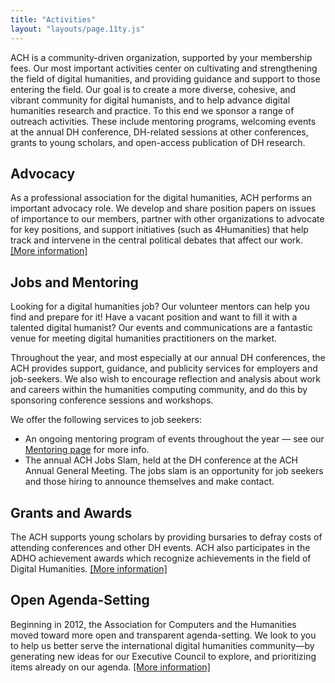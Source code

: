 ```yaml
---
title: "Activities"
layout: "layouts/page.11ty.js"
---
```

ACH is a community-driven organization, supported by your membership fees. Our most important activities center on cultivating and strengthening the field of digital humanities, and providing guidance and support to those entering the field. Our goal is to create a more diverse, cohesive, and vibrant community for digital humanists, and to help advance digital humanities research and practice. To this end we sponsor a range of outreach activities. These include mentoring programs, welcoming events at the annual DH conference, DH-related sessions at other conferences, grants to young scholars, and open-access publication of DH research.


## Advocacy

As a professional association for the digital humanities, ACH performs an important advocacy role. We develop and share position papers on issues of importance to our members, partner with other organizations to advocate for key positions, and support initiatives (such as 4Humanities) that help track and intervene in the central political debates that affect our work. [\[More information\]](/activities/advocacy/)


## Jobs and Mentoring

Looking for a digital humanities job? Our volunteer mentors can help you find and prepare for it! Have a vacant position and want to fill it with a talented digital humanist? Our events and communications are a fantastic venue for meeting digital humanities practitioners on the market.

Throughout the year, and most especially at our annual DH conferences, the ACH provides support, guidance, and publicity services for employers and job-seekers. We also wish to encourage reflection and analysis about work and careers within the humanities computing community, and do this by sponsoring conference sessions and workshops.

We offer the following services to job seekers:

- An ongoing mentoring program of events throughout the year — see our [Mentoring page](/activities/mentoring/) for more info.
- The annual ACH Jobs Slam, held at the DH conference at the ACH Annual General Meeting. The jobs slam is an opportunity for job seekers and those hiring to announce themselves and make contact.


## Grants and Awards

The ACH supports young scholars by providing bursaries to defray costs of attending conferences and other DH events. ACH also participates in the ADHO achievement awards which recognize achievements in the field of Digital Humanities. [\[More information\]](/activities/grants-and-awards)


## Open Agenda-Setting

Beginning in 2012, the Association for Computers and the Humanities moved toward more open and transparent agenda-setting. We look to you to help us better serve the international digital humanities community—by generating new ideas for our Executive Council to explore, and prioritizing items already on our agenda. [\[More information\]](/news/2012/04/open-agenda-setting-2012)

